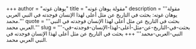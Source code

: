 +++
author = "يوهان غوته"
title = "مقولة يوهان غوته"
description = '''مقولة يوهان غوته: بحثت في التاريخ عن مثل أعلى لهذا الإنسان فوجدته في النبي العربي محمد.'''
quote = '''بحثت في التاريخ عن مثل أعلى لهذا الإنسان فوجدته في النبي العربي محمد.'''
slug = '''بحثت-في-التاريخ-عن-مثل-أعلى-لهذا-الإنسان-فوجدته-في-النبي-العربي-محمد'''
+++
بحثت في التاريخ عن مثل أعلى لهذا الإنسان فوجدته في النبي العربي محمد.
